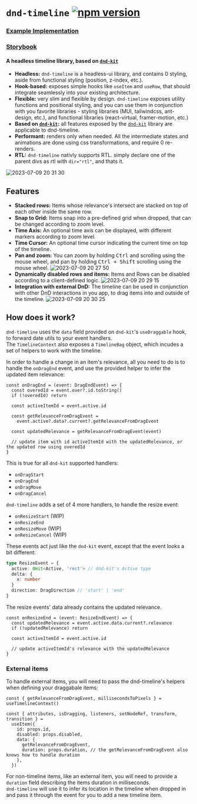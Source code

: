 # `dnd-timeline` [![npm version](https://badge.fury.io/js/dnd-timeline.svg)](https://npmjs.com/dnd-timeline)  

### [Example Implementation](https://github.com/samuelarbibe/timeline)  
  
### [Storybook](http://main--6496bc4344e173caa1c38272.chromatic.com/?path=/docs/stories-overview--docs)


#### A headless timeline library, based on [`dnd-kit`](https://docs.dndkit.com/)

- **Headless:** `dnd-timeline` is a headless-ui library, and contains 0 styling, aside from functional styling (position, z-index, etc.).
- **Hook-based:** exposes simple hooks like `useItem` and `useRow`, that should integrate seamlessly into your existing architecture.
- **Flexible:** very slim and flexible by design. `dnd-timeline` exposes utility functions and positional styling, and you can use them in conjunction with you favorite libraries - styling libraries (MUI, tailwindcss, ant-design, etc.), and functional libraries (react-virtual, framer-motion, etc.)
- **Based on [`dnd-kit`](https://docs.dndkit.com/):** all features exposed by the [`dnd-kit`](https://docs.dndkit.com/) library are applicable to dnd-timeline.
- **Performant:** renders only when needed. All the intermediate states and animations are done using css transformations, and require 0 re-renders.
- **RTL:** `dnd-timeline` nativly supports RTL. simply declare one of the parent divs as rtl with `dir="rtl"`, and thats it.
  
![2023-07-09 20 31 30](https://github.com/samuelarbibe/dnd-timeline/assets/38098325/d5be60a3-d06f-4950-8db6-ff78fffbce88)

## Features

- **Stacked rows:** Items whose relevance's intersect are stacked on top of each other inside the same row.
- **Snap to Grid:** Items snap into a pre-defined grid when dropped, that can be changed according to zoom level.
- **Time Axis:** An optional time axis can be displayed, with different markers according to zoom level.
- **Time Cursor:** An optional time cursor indicating the current time on top of the timeline.
- **Pan and zoom:** You can zoom by holding <kbd>Ctrl</kbd> and scrolling using the mouse wheel, and pan by holding <kbd>Ctrl + Shift</kbd> scrolling using the mouse wheel.
  ![2023-07-09 20 27 50](https://github.com/samuelarbibe/dnd-timeline/assets/38098325/b94f870b-5d32-4099-92f7-a1a236dbf7b1)
- **Dynamically disabled rows and items:** Items and Rows can be disabled according to a client-defined logic.
  ![2023-07-09 20 29 15](https://github.com/samuelarbibe/dnd-timeline/assets/38098325/a21f3afc-d075-448a-8fb7-fb445351b9f5)
- **Integration with external DnD:** The timeline can be used in conjunction with other DnD interactions in you app, to drag items into and outside of the timeline.
  ![2023-07-09 20 30 25](https://github.com/samuelarbibe/dnd-timeline/assets/38098325/bd354d06-415a-4561-9476-1b9b8463cdd1)

## How does it work?

`dnd-timeline` uses the `data` field provided on `dnd-kit`'s `useDraggable` hook, to forward date utils to your event handlers.  
The `TimelineContext` also exposes a `TimelineBag` object, which incudes a set of helpers to work with the timeline.

In order to handle a change in an item's relevance, all you need to do is to handle the `onDragEnd` event, and use the provided helper to infer the updated item relevance:

```tsx
const onDragEnd = (event: DragEndEvent) => {
  const overedId = event.over?.id.toString()
  if (!overedId) return

  const activeItemId = event.active.id

  const getRelevanceFromDragEvent =
    event.active?.data?.current?.getRelevanceFromDragEvent

  const updatedRelevance = getRelevanceFromDragEvent(event)

  // update item with id activeItemId with the updatedRelevance, or the updated row using overedId
}
```

This is true for all `dnd-kit` supported handlers:

- `onDragStart`
- `onDragEnd`
- `onDragMove`
- `onDragCancel`

`dnd-timeline` adds a set of 4 more handlers, to handle the resize event:

- `onResizeStart` (WIP)
- `onResizeEnd`
- `onResizeMove` (WIP)
- `onResizeCancel` (WIP)

These events act just like the `dnd-kit` event, except that the event looks a bit different:

```ts
type ResizeEvent = {
  active: Omit<Active, 'rect'> // dnd-kit's Active type
  delta: {
    x: number
  }
  direction: DragDirection // 'start' | 'end'
}
```

The resize events' data already contains the updated relevance.

```tsx
const onResizeEnd = (event: ResizeEndEvent) => {
  const updatedRelevance = event.active.data.current?.relevance
  if (!updatedRelevance) return

  const activeItemId = event.active.id

  // update activeItemId's relevance with the updatedRelevance
}
```

### External items

To handle external items, you will need to pass the dnd-timeline's helpers when defining your draggabale items:

```tsx
const { getRelevanceFromDragEvent, millisecondsToPixels } = useTimelineContext()

const { attributes, isDragging, listeners, setNodeRef, transform, transition } =
  useItem({
    id: props.id,
    disabled: props.disabled,
    data: {
      getRelevanceFromDragEvent,
      duration: props.duration, // the getRelevanceFromDragEvent also knows how to handle duration
    },
  })
```

For non-timeline items, like an external item, you will need to provide a `duration` field describing the items duration in milliseconds.  
`dnd-timeline` will use it to infer its location in the timeline when dropped in and pass it through the event for you to add a new timeline item.
